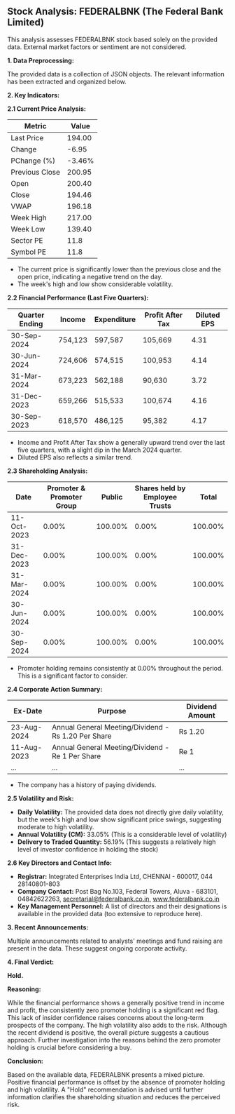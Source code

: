 ## Stock Analysis: FEDERALBNK (The Federal Bank Limited)

This analysis assesses FEDERALBNK stock based solely on the provided data.  External market factors or sentiment are not considered.

**1. Data Preprocessing:**

The provided data is a collection of JSON objects.  The relevant information has been extracted and organized below.

**2. Key Indicators:**

**2.1 Current Price Analysis:**

| Metric             | Value     |
|----------------------|-----------|
| Last Price          | 194.00    |
| Change              | -6.95     |
| PChange (%)         | -3.46%    |
| Previous Close      | 200.95    |
| Open                | 200.40    |
| Close               | 194.46    |
| VWAP                | 196.18    |
| Week High           | 217.00    |
| Week Low            | 139.40    |
| Sector PE           | 11.8      |
| Symbol PE           | 11.8      |


* The current price is significantly lower than the previous close and the open price, indicating a negative trend on the day.
* The week's high and low show considerable volatility.


**2.2 Financial Performance (Last Five Quarters):**

| Quarter Ending     | Income      | Expenditure | Profit After Tax | Diluted EPS |
|----------------------|-------------|-------------|-----------------|-------------|
| 30-Sep-2024        | 754,123     | 597,587     | 105,669          | 4.31        |
| 30-Jun-2024        | 724,606     | 574,515     | 100,953          | 4.14        |
| 31-Mar-2024        | 673,223     | 562,188     | 90,630           | 3.72        |
| 31-Dec-2023        | 659,266     | 515,533     | 100,674          | 4.16        |
| 30-Sep-2023        | 618,570     | 486,125     | 95,382           | 4.17        |

* Income and Profit After Tax show a generally upward trend over the last five quarters, with a slight dip in the March 2024 quarter.
* Diluted EPS also reflects a similar trend.


**2.3 Shareholding Analysis:**

| Date       | Promoter & Promoter Group | Public | Shares held by Employee Trusts | Total |
|------------|---------------------------|--------|-------------------------------|-------|
| 11-Oct-2023 | 0.00%                       | 100.00%| 0.00%                          | 100.00%|
| 31-Dec-2023 | 0.00%                       | 100.00%| 0.00%                          | 100.00%|
| 31-Mar-2024 | 0.00%                       | 100.00%| 0.00%                          | 100.00%|
| 30-Jun-2024 | 0.00%                       | 100.00%| 0.00%                          | 100.00%|
| 30-Sep-2024 | 0.00%                       | 100.00%| 0.00%                          | 100.00%|

* Promoter holding remains consistently at 0.00% throughout the period.  This is a significant factor to consider.


**2.4 Corporate Action Summary:**

| Ex-Date     | Purpose                                      | Dividend Amount |
|-------------|----------------------------------------------|-----------------|
| 23-Aug-2024 | Annual General Meeting/Dividend - Rs 1.20 Per Share | Rs 1.20         |
| 11-Aug-2023 | Annual General Meeting/Dividend - Re 1 Per Share  | Re 1            |
| ...         | ...                                          | ...             |


* The company has a history of paying dividends.


**2.5 Volatility and Risk:**

* **Daily Volatility:**  The provided data does not directly give daily volatility, but the week's high and low show significant price swings, suggesting moderate to high volatility.
* **Annual Volatility (CM):** 33.05% (This is a considerable level of volatility)
* **Delivery to Traded Quantity:** 56.19% (This suggests a relatively high level of investor confidence in holding the stock)


**2.6 Key Directors and Contact Info:**

* **Registrar:** Integrated Enterprises India Ltd, CHENNAI - 600017, 044 28140801-803
* **Company Contact:** Post Bag No.103, Federal Towers, Aluva - 683101, 04842622263, secretarial@federalbank.co.in, www.federalbank.co.in
* **Key Management Personnel:**  A list of directors and their designations is available in the provided data (too extensive to reproduce here).


**3. Recent Announcements:**

Multiple announcements related to analysts' meetings and fund raising are present in the data.  These suggest ongoing corporate activity.


**4. Final Verdict:**

**Hold.**

**Reasoning:**

While the financial performance shows a generally positive trend in income and profit, the consistently zero promoter holding is a significant red flag.  This lack of insider confidence raises concerns about the long-term prospects of the company.  The high volatility also adds to the risk.  Although the recent dividend is positive, the overall picture suggests a cautious approach.  Further investigation into the reasons behind the zero promoter holding is crucial before considering a buy.

**Conclusion:**

Based on the available data, FEDERALBNK presents a mixed picture.  Positive financial performance is offset by the absence of promoter holding and high volatility.  A "Hold" recommendation is advised until further information clarifies the shareholding situation and reduces the perceived risk.

